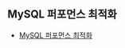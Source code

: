 ## MySQL 퍼포먼스 최적화  
  
* [MySQL 퍼포먼스 최적화 ](http://www.kyobobook.co.kr/product/detailViewKor.laf?ejkGb=KOR&mallGb=KOR&barcode=9788968486289)    